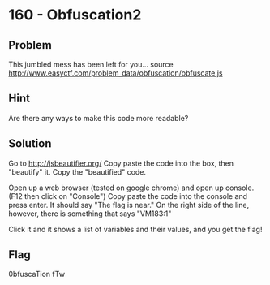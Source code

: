 # 160 - Obfuscation2

## Problem

This jumbled mess has been left for you... source
http://www.easyctf.com/problem_data/obfuscation/obfuscate.js

## Hint

Are there any ways to make this code more readable?

## Solution

Go to http://jsbeautifier.org/
Copy paste the code into the box, then "beautify" it.
Copy the "beautified" code.

Open up a web browser (tested on google chrome) and open up console. (F12 then click on "Console")
Copy paste the code into the console and press enter. It should say "The flag is near." 
On the right side of the line, however, there is something that says "VM183:1"

Click it and it shows a list of variables and their values, and you get the flag!

## Flag

0bfuscaTion fTw
